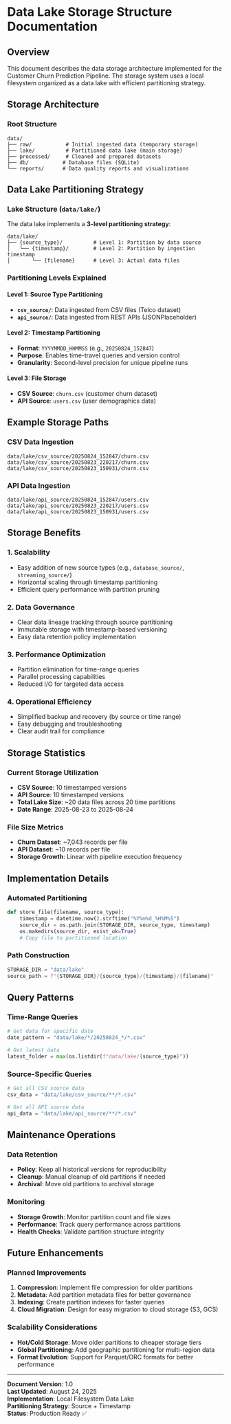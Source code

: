 # Data Lake Storage Structure Documentation

## Overview
This document describes the data storage architecture implemented for the Customer Churn Prediction Pipeline. The storage system uses a local filesystem organized as a data lake with efficient partitioning strategy.

## Storage Architecture

### Root Structure
```
data/
├── raw/           # Initial ingested data (temporary storage)
├── lake/          # Partitioned data lake (main storage)
├── processed/     # Cleaned and prepared datasets
├── db/           # Database files (SQLite)
└── reports/      # Data quality reports and visualizations
```

## Data Lake Partitioning Strategy

### Lake Structure (`data/lake/`)
The data lake implements a **3-level partitioning strategy**:

```
data/lake/
├── {source_type}/          # Level 1: Partition by data source
│   └── {timestamp}/        # Level 2: Partition by ingestion timestamp
│       └── {filename}      # Level 3: Actual data files
```

### Partitioning Levels Explained

#### Level 1: Source Type Partitioning
- **`csv_source/`**: Data ingested from CSV files (Telco dataset)
- **`api_source/`**: Data ingested from REST APIs (JSONPlaceholder)

#### Level 2: Timestamp Partitioning
- **Format**: `YYYYMMDD_HHMMSS` (e.g., `20250824_152847`)
- **Purpose**: Enables time-travel queries and version control
- **Granularity**: Second-level precision for unique pipeline runs

#### Level 3: File Storage
- **CSV Source**: `churn.csv` (customer churn dataset)
- **API Source**: `users.csv` (user demographics data)

## Example Storage Paths

### CSV Data Ingestion
```
data/lake/csv_source/20250824_152847/churn.csv
data/lake/csv_source/20250823_220217/churn.csv
data/lake/csv_source/20250823_150931/churn.csv
```

### API Data Ingestion
```
data/lake/api_source/20250824_152847/users.csv
data/lake/api_source/20250823_220217/users.csv
data/lake/api_source/20250823_150931/users.csv
```

## Storage Benefits

### 1. **Scalability**
- Easy addition of new source types (e.g., `database_source/`, `streaming_source/`)
- Horizontal scaling through timestamp partitioning
- Efficient query performance with partition pruning

### 2. **Data Governance**
- Clear data lineage tracking through source partitioning
- Immutable storage with timestamp-based versioning
- Easy data retention policy implementation

### 3. **Performance Optimization**
- Partition elimination for time-range queries
- Parallel processing capabilities
- Reduced I/O for targeted data access

### 4. **Operational Efficiency**
- Simplified backup and recovery (by source or time range)
- Easy debugging and troubleshooting
- Clear audit trail for compliance

## Storage Statistics

### Current Storage Utilization
- **CSV Source**: 10 timestamped versions
- **API Source**: 10 timestamped versions
- **Total Lake Size**: ~20 data files across 20 time partitions
- **Date Range**: 2025-08-23 to 2025-08-24

### File Size Metrics
- **Churn Dataset**: ~7,043 records per file
- **API Dataset**: ~10 records per file
- **Storage Growth**: Linear with pipeline execution frequency

## Implementation Details

### Automated Partitioning
```python
def store_file(filename, source_type):
    timestamp = datetime.now().strftime("%Y%m%d_%H%M%S")
    source_dir = os.path.join(STORAGE_DIR, source_type, timestamp)
    os.makedirs(source_dir, exist_ok=True)
    # Copy file to partitioned location
```

### Path Construction
```python
STORAGE_DIR = "data/lake"
source_path = f"{STORAGE_DIR}/{source_type}/{timestamp}/{filename}"
```

## Query Patterns

### Time-Range Queries
```python
# Get data for specific date
date_pattern = "data/lake/*/20250824_*/*.csv"

# Get latest data
latest_folder = max(os.listdir(f"data/lake/{source_type}"))
```

### Source-Specific Queries
```python
# Get all CSV source data
csv_data = "data/lake/csv_source/**/*.csv"

# Get all API source data
api_data = "data/lake/api_source/**/*.csv"
```

## Maintenance Operations

### Data Retention
- **Policy**: Keep all historical versions for reproducibility
- **Cleanup**: Manual cleanup of old partitions if needed
- **Archival**: Move old partitions to archival storage

### Monitoring
- **Storage Growth**: Monitor partition count and file sizes
- **Performance**: Track query performance across partitions
- **Health Checks**: Validate partition structure integrity

## Future Enhancements

### Planned Improvements
1. **Compression**: Implement file compression for older partitions
2. **Metadata**: Add partition metadata files for better governance
3. **Indexing**: Create partition indexes for faster queries
4. **Cloud Migration**: Design for easy migration to cloud storage (S3, GCS)

### Scalability Considerations
- **Hot/Cold Storage**: Move older partitions to cheaper storage tiers
- **Global Partitioning**: Add geographic partitioning for multi-region data
- **Format Evolution**: Support for Parquet/ORC formats for better performance

---

**Document Version**: 1.0  
**Last Updated**: August 24, 2025  
**Implementation**: Local Filesystem Data Lake  
**Partitioning Strategy**: Source + Timestamp  
**Status**: Production Ready ✅
